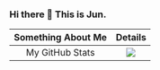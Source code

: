 ### Hi there 👋 This is Jun.



<!-- [爱发电 / Afadian.net](https://afdian.net/@ocoke) -->


| Something About Me | Details |
| :-: | :-: |
| My GitHub Stats| ![](https://github-readme-stats.mrdulin.vercel.app/api?username=oCoke&show_icons=true&hide_border=true) |
<!--
<p align="center">
<img src="">
</p>
-->
